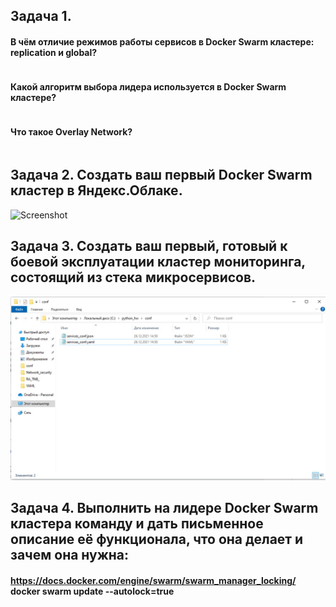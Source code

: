 ## **Задача 1.**
#### В чём отличие режимов работы сервисов в Docker Swarm кластере: replication и global?
```

```
#### Какой алгоритм выбора лидера используется в Docker Swarm кластере?
```

```
#### Что такое Overlay Network?
```

```
## **Задача 2. Создать ваш первый Docker Swarm кластер в Яндекс.Облаке.**
![Screenshot](1.jpg)
## **Задача 3. Создать ваш первый, готовый к боевой эксплуатации кластер мониторинга, состоящий из стека микросервисов.**
![Screenshot](2.jpg)
## **Задача 4. Выполнить на лидере Docker Swarm кластера команду и дать письменное описание её функционала, что она делает и зачем она нужна:**
#### https://docs.docker.com/engine/swarm/swarm_manager_locking/ docker swarm update --autolock=true
```

```
